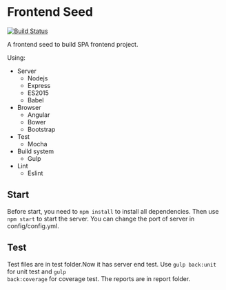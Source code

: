 # Frontend Seed
[![Build Status](https://travis-ci.org/zuoez02/front-seed.svg?branch=master)](https://travis-ci.org/zuoez02/front-seed)

A frontend seed to build SPA frontend project.

Using:
+ Server
    * Nodejs
    * Express
    * ES2015
    * Babel
+ Browser
    * Angular
    * Bower
    * Bootstrap
+ Test
    * Mocha
+ Build system
    * Gulp
+ Lint
    * Eslint

## Start

Before start, you need to <code>npm install</code> to install all dependencies. Then use <code>npm start</code> to start the server. You can change the port of server in config/config.yml.

## Test

Test files are in test folder.Now it has server end test. Use <code>gulp back:unit</code> for unit test and <code>gulp back:coverage</code> for coverage test. The reports are in report folder.
